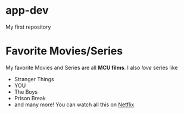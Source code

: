 # app-dev
My first repository

# Favorite Movies/Series
My favorite Movies and Series are all **MCU films**.
I also *love* series like 
- Stranger Things
- YOU
- The Boys
- Prison Break
- and many more!
You can watch all this on [Netflix](https://www.netflix.com)
